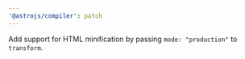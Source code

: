 ```yaml
---
'@astrojs/compiler': patch
---
```


Add support for HTML minification by passing `mode: "production"` to `transform`.
